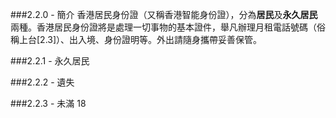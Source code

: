 ###2.2.0 - 簡介
香港居民身份證（又稱香港智能身份證），分為**居民**及**永久居民**兩種。香港居民身份證將是處理一切事物的基本證件，舉凡辦理月租電話號碼（俗稱上台\[2.3\]）、出入境、身份證明等。外出請隨身攜帶妥善保管。

###2.2.1 - 永久居民

###2.2.2 - 遺失

###2.2.3 - 未滿 18

